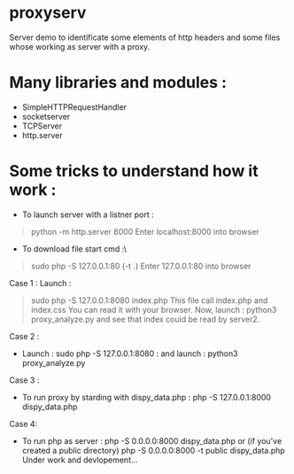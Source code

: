 # proxyserv
Server demo to identificate some elements of http headers
and some files whose working as server with a proxy.

# Many libraries and modules :
- SimpleHTTPRequestHandler 
- socketserver
- TCPServer
- http.server

# Some tricks to understand how it work :
- To launch server with a listner port :
> python -m http.server 8000
Enter localhost:8000 into browser

- To download file start cmd :\
> sudo php -S  127.0.0.1:80 (-t .)
Enter 127.0.0.1:80 into browser

Case 1 :
Launch : 
> sudo php -S 127.0.0.1:8080 index.php
This file call index.php and index.css
You can read it with your browser.
Now, launch : python3 proxy_analyze.py and see
that index could be read by server2.

Case 2 :
- Launch : sudo php -S 127.0.0.1:8080 :
and launch : python3 proxy_analyze.py

Case 3 :
- To run proxy by starding with dispy_data.php :
php -S 127.0.0.1:8000 dispy_data.php

Case 4:
- To run php as server :
php -S 0.0.0.0:8000 dispy_data.php
or (if you've created a public directory)
php -S 0.0.0.0:8000 -t public dispy_data.php
Under work and devlopement...
